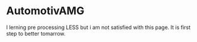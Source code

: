 # AutomotivAMG

I lerning pre processing LESS but i am not satisfied with this page. It is first step to better tomarrow. 
